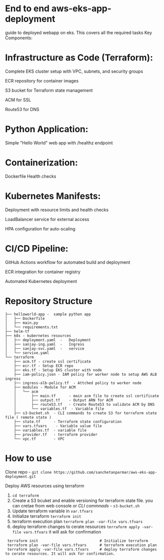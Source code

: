 # End to end aws-eks-app-deployment
guide to deployed webapp on eks. This covers all the required tasks 
Key Components:

# Infrastructure as Code (Terraform):
 Complete EKS cluster setup with VPC, subnets, and security groups
 
 ECR repository for container images
 
 S3 bucket for Terraform state management
 
 ACM for SSL 
 
 Route53 for DNS 


# Python Application:

 Simple "Hello World" web app with /healthz endpoint


# Containerization:
  Dockerfile
  Health checks


# Kubernetes Manifests:

 Deployment with resource limits and health checks
 
 LoadBalancer service for external access
 
 HPA configuration for auto-scaling
 

# CI/CD Pipeline:
 GitHub Actions workflow for automated build and deployment
 
 ECR integration for container registry
 
 Automated Kubernetes deployment

# Repository Structure

 
```├── alb-ingress-
├── helloworld-app -  sample python app
│   ├── Dockerfile 
│   ├── main.py
│   └── requirements.txt
├── helm-tf
├── k8s - kubernetes resources
│   ├── deployment.yaml  -   Deployment 
│   ├── sanjay-ing.yaml  -   Ingress 
│   ├── sanjay-svc.yaml  -   service 
│   └── servive.yaml
└── terraform
    ├── acm.tf - create ssl certificate 
    ├── ecr.tf - Setup ECR repo
    ├── eks.tf - Setup EKS cluster with node 
    ├── iam-policy.json - IAM policy for worker node to setup AWS ALB ingress
    ├── ingress-alb-policy.tf  - Attched policy to worker node 
    ├── modules - Module for ACM 
    │   └── acm
    │       ├── main.tf      - main acm file to create ssl certificate 
    │       ├── output.tf    - Output ARN for ACM 
    │       ├── route53.tf   - Create Route53 to validate ACM by DNS
    │       └── variables.tf  - Variable file
    ├── s3-bucket.sh  - CLI commands to create S3 for terraform state file ( remote state ) 
    ├── state.tf      - Terraform state configuration 
    ├── vars.tfvars    - Variable value file 
    ├── variables.tf  - variable file 
    ├── provider.tf   - terraform provider
    └── vpc.tf        - VPC 
```

# How to use 
 Clone repo  - `git clone https://github.com/sanchetanparmar/aws-eks-app-deployment.git`

  Deploy AWS resources using terraform 
 1. `cd terraform`
 2. Create a S3 bcuket and enable versioning for terraform state file. you can cretae from web console or *CLI commnads* - `s3-bucket.sh`
 3. Update terraform variable in `var.tfvars`
 4. Initialize terraform `terraform init`
 5. terraform execution plan   `terraform plan -var-file vars.tfvars`
 6. deploy terraform changes to cerate resources `terraform apply -var-file vars.tfvars`  it will ask for confirmation 

```
 terraform init                            # Initialize terraform
 terraform plan -var-file vars.tfvars      # terraform execution plan
 terraform apply -var-file vars.tfvars     # deploy terraform changes to cerate resources. It will ask for confirmation. 


```


